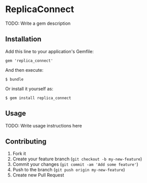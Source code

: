 # ReplicaConnect

TODO: Write a gem description

## Installation

Add this line to your application's Gemfile:

    gem 'replica_connect'

And then execute:

    $ bundle

Or install it yourself as:

    $ gem install replica_connect

## Usage

TODO: Write usage instructions here

## Contributing

1. Fork it
2. Create your feature branch (`git checkout -b my-new-feature`)
3. Commit your changes (`git commit -am 'Add some feature'`)
4. Push to the branch (`git push origin my-new-feature`)
5. Create new Pull Request
